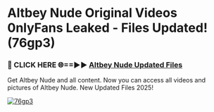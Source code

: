 # Altbey Nude Original Videos 0nlyFans Leaked - Files Updated! (76gp3)

<h3>🔴 CLICK HERE 🌐==►► <a href="https://tinyurl.com/52m3yx9h" rel="nofollow">Altbey Nude Updated Files</a></h3>

Get Altbey Nude and all content. Now you can access all videos and pictures of Altbey Nude. New Updated Files 2025!

[![76gp3](https://i.imgur.com/TnHtlc8.gif)](https://tinyurl.com/52m3yx9h)
